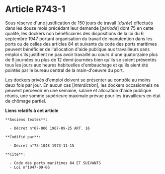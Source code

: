 # Article R743-1

Sous réserve d'une justification de 150 jours de travail [*durée*] effectués dans les douze mois précédant leur demande
[*période*] dont 75 en cette qualité, les dockers non bénéficiaires des dispositions de la loi du 6 septembre 1947 portant
organisation du travail de manutention dans les ports ou de celles des articles 84 et suivants du code des ports maritimes
peuvent bénéficier de l'allocation d'aide publique aux travailleurs sans emploi s'ils justifient ne pas avoir travaillé au
cours d'une quatorzaine plus de 6 journées ou plus de 12 demi-journées bien qu'ils se soient présentés tous les jours aux
heures habituelles d'embauchage et qu'ils aient été pointés par le bureau central de la main-d'oeuvre du port.

Les dockers privés d'emploi doivent se présenter au contrôle au moins deux fois par jour. En aucun cas [*interdiction*], les
dockers occasionnels ne peuvent percevoir en une semaine, salaire et allocation d'aide publique réunis, une somme supérieure
maximale prévue pour les travailleurs en état de chômage partiel.

**Liens relatifs à cet article**

	**Anciens textes**:

	  - Décret n°67-806 1967-09-25 ART. 16

	**Codifié par**:

	  - Décret n°73-1048 1973-11-15

	**Cite**:

	  - Code des ports maritimes 84 ET SUIVANTS
	  - Loi n°1947-09-06
